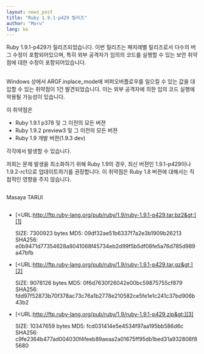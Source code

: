 ```yaml
---
layout: news_post
title: "Ruby 1.9.1-p429 릴리즈"
author: "Moru"
lang: ko
---
```


Ruby 1.9.1-p429가 릴리즈되었습니다. 이번 릴리즈는 패치레벨 릴리즈로서 다수의 버그 수정이 포함되어있으며, 특히 외부
공격자가 임의의 코드를 실행할 수 있는 보안 취약점에 대한 수정이 포함되어있습니다.

## 

Windows 상에서 ARGF.inplace\_mode에 버퍼오버플로우를 일으킬 수 있는 값을 대입할 수 있는 취약점이 1건
발견되었습니다. 이는 외부 공격자에 의한 임의 코드 실행에 악용될 가능성이 있습니다.

이 취약점은

* Ruby 1.9.1 p378 및 그 이전의 모든 버젼
* Ruby 1.9.2 preview3 및 그 이전의 모든 버젼
* Ruby 1.9 개발 버젼(1.9.3 dev)

각각에서 발생할 수 있습니다.

저희는 문제 발생을 최소화하기 위해 Ruby 1.9의 경우, 최신 버젼인 1.9.1-p429이나 1.9.2-rc1으로
업데이트하기를 권장합니다. 이 취약점은 Ruby 1.8 버젼에 대해서는 직접적인 영향을 주지 않습니다.

## 

Masaya TARUI

## 

* [&lt;URL:http://ftp.ruby-lang.org/pub/ruby/1.9/ruby-1.9.1-p429.tar.bz2&gt;][1]
  
  SIZE: 7300923 bytes MD5: 09df32ae51b6337f7a2e3b1909b26213 SHA256:
  e0b9471d77354628a8041068f45734eb2d99f5b5df08fe5a76d785d989a47bfb

* [&lt;URL:http://ftp.ruby-lang.org/pub/ruby/1.9/ruby-1.9.1-p429.tar.gz&gt;][2]
  
  SIZE: 9078126 bytes MD5: 0f6d7630f26042e00bc59875755cf879 SHA256:
  fdd97f52873b70f378ac73c76a1b2778e210582ce5fe1e1c241c37bd906b43b2

* [&lt;URL:http://ftp.ruby-lang.org/pub/ruby/1.9/ruby-1.9.1-p429.zip&gt;][3]
  
  SIZE: 10347659 bytes MD5: fcd031414e5e4534f97aa195bb586d6c SHA256:
  c9fe2364b477ad004030f4feeb89aeaa2a01675ff95db1bed31a932806f85680



[1]: http://ftp.ruby-lang.org/pub/ruby/1.9/ruby-1.9.1-p429.tar.bz2 
[2]: http://ftp.ruby-lang.org/pub/ruby/1.9/ruby-1.9.1-p429.tar.gz 
[3]: http://ftp.ruby-lang.org/pub/ruby/1.9/ruby-1.9.1-p429.zip 
